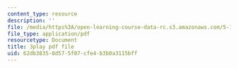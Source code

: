 ```yaml
---
content_type: resource
description: ''
file: /media/https%3A/open-learning-course-data-rc.s3.amazonaws.com/5-112-principles-of-chemical-science-fall-2005/62db38358d575f07cfe4b3b0a3115bff_4xRS6bdFsVM.pdf
file_type: application/pdf
resourcetype: Document
title: 3play pdf file
uid: 62db3835-8d57-5f07-cfe4-b3b0a3115bff
---
```

